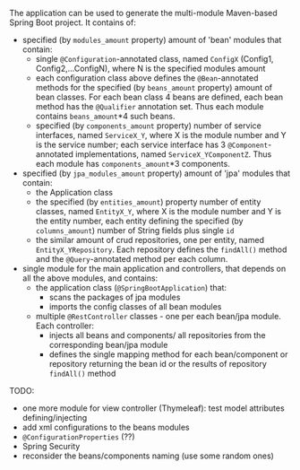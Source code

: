 The application can be used to generate the multi-module Maven-based Spring Boot project.
It contains of:
- specified (by `modules_amount` property) amount of 'bean' modules that contain:
   - single `@Configuration`-annotated class, named `ConfigX` (Config1, Config2,...ConfigN), where N is the specified modules amount
   - each configuration class above defines the `@Bean`-annotated methods for the specified (by `beans_amount` property) amount of bean classes.
     For each bean class 4 beans are defined, each bean method has the `@Qualifier` annotation set. Thus each module contains `beans_amount`*4 such beans.
   - specified (by `components_amount` property) number of service interfaces, named `ServiceX_Y`, where X is the module number and Y is the service number;
     each service interface has 3 `@Component`-annotated implementations, named `ServiceX_YComponentZ`. Thus each module has `components_amount`*3 components.
- specified (by `jpa_modules_amount` property) amount of 'jpa' modules that contain:
   - the Application class
   - the specified (by `entities_amount`) property number of entity classes, named `EntityX_Y`, where X is the module number and Y is the entity number,
      each entity defining the specified (by `columns_amount`) number of String fields plus single `id`
   - the similar amount of crud repositories, one per entity, named `EntityX_YRepository`. Each repository defines
      the `findAll()` method and the `@Query`-annotated method per each column.
- single module for the main application and controllers, that depends on all the above modules, and contains:
   - the application class (`@SpringBootApplication`) that:
      - scans the packages of jpa modules
      - imports the config classes of all bean modules
   - multiple `@RestController` classes - one per each bean/jpa module. Each controller:
      - injects all beans and components/ all repositories from the corresponding bean/jpa module
      - defines the single mapping method for each bean/component or repository returning the bean id or the results of repository `findAll()` method
     
TODO:
 - one more module for view controller (Thymeleaf): test model attributes defining/injecting
 - add xml configurations to the beans modules
 - `@ConfigurationProperties` (??)
 - Spring Security 
 - reconsider the beans/components naming (use some random ones)